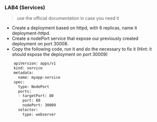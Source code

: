 
### LAB4 (Services) 
>  use the official documentation in case you need it

- Create a deployment based on httpd, with 6 replicas, name it deployment-httpd.
- Create a nodePort service that expose our previously created deployment on port 30008.
- Copy the following code, run it and do the necessary to fix it (Hint: it should expose the deployment on port 30009)
```bash
    apiVersion: apps/v1
    kind: service
    metadata:
      name: myapp-service
    spec:
      type: NodePort
      ports:
      - targetPort: 80
        port: 80
        nodePort: 30009
      selector:
        type: webserver
```

